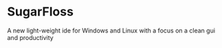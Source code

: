 # SugarFloss
A new light-weight ide for Windows and Linux with a focus on a clean gui and productivity
